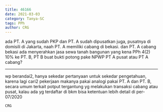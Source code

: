 ```yaml
---
title: 46166
date: 2021-03-03
category: Tanya-SC
tags: PPh
author: CRG
---
```


ada PT. A yang sudah PKP dan PT. A sudah dipusatkan juga, pusatnya di domisili di Jakarta, naah PT. A memiliki cabang di bekasi. dan PT. A cabang bekasi ada menyerahkan jasa sewa tanah bangunan yang kena PPh 4(2) 10% ke PT. B, PT B buat bukti potong pake NPWP PT A pusat atau PT A cabang?

---

wp berandai2, hanya sekedar pertanyaan untuk sekedar pengetahuan, karena lagi cari2 pekerjaan makanya pakai analogi pakai PT. A dan PT. B, secara umum terkait potput tergantung yg melakukan transaksi cabang atau pusat, kalau ada yg terdaftar di bkm bisa ketentuan lebih detail di per-07/2020

`CRG`
